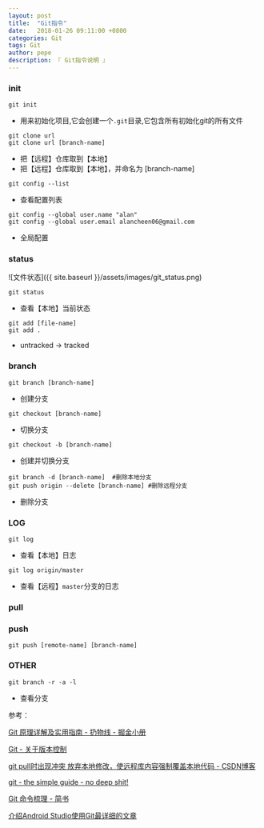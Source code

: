 ```yaml
---
layout: post
title:  "Git指令"
date:   2018-01-26 09:11:00 +0800
categories: Git
tags: Git
author: pepe
description: 『 Git指令说明 』
---
```


### init
~~~
git init
~~~
* 用来初始化项目,它会创建一个`.git`目录,它包含所有初始化git的所有文件

~~~
git clone url
git clone url [branch-name]
~~~
* 把【远程】仓库取到【本地】
* 把【远程】仓库取到【本地】，并命名为 [branch-name]

~~~
git config --list
~~~
* 查看配置列表

~~~
git config --global user.name "alan"
git config --global user.email alancheen06@gmail.com
~~~
* 全局配置

### status
![文件状态]({{ site.baseurl }}/assets/images/git_status.png)
~~~
git status
~~~
* 查看【本地】当前状态

~~~
git add [file-name]
git add . 
~~~
* untracked -> tracked

### branch

~~~
git branch [branch-name]
~~~
* 创建分支

~~~
git checkout [branch-name]
~~~
* 切换分支

~~~
git checkout -b [branch-name]
~~~
* 创建并切换分支

~~~
git branch -d [branch-name]  #删除本地分支  
git push origin --delete [branch-name] #删除远程分支
~~~
* 删除分支

### LOG
~~~
git log
~~~
* 查看【本地】日志

~~~
git log origin/master
~~~
* 查看【远程】`master`分支的日志

### pull


### push
~~~
git push [remote-name] [branch-name]
~~~

### OTHER
~~~
git branch -r -a -l
~~~
* 查看分支


参考：

[Git 原理详解及实用指南 - 扔物线 - 掘金小册](https://juejin.im/book/5a124b29f265da431d3c472e/section/5a14142bf265da432528eee5)

[Git - 关于版本控制](https://git-scm.com/book/zh/v2/%E8%B5%B7%E6%AD%A5-%E5%85%B3%E4%BA%8E%E7%89%88%E6%9C%AC%E6%8E%A7%E5%88%B6)

[git pull时出现冲突 放弃本地修改，使远程库内容强制覆盖本地代码 - CSDN博客](http://blog.csdn.net/qq_22441525/article/details/52240311)

[git - the simple guide - no deep shit!](http://rogerdudler.github.io/git-guide/index.zh.html)

[Git 命令梳理 - 简书](https://www.jianshu.com/p/2f26b7b98298)

[介绍Android Studio使用Git最详细的文章](https://mp.weixin.qq.com/s/Uq3s9HBfBIEo70O1ysTl3g)


